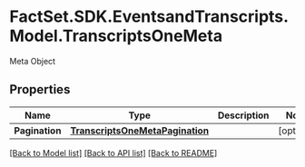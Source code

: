 # FactSet.SDK.EventsandTranscripts.Model.TranscriptsOneMeta
Meta Object

## Properties

Name | Type | Description | Notes
------------ | ------------- | ------------- | -------------
**Pagination** | [**TranscriptsOneMetaPagination**](TranscriptsOneMetaPagination.md) |  | [optional] 

[[Back to Model list]](../README.md#documentation-for-models) [[Back to API list]](../README.md#documentation-for-api-endpoints) [[Back to README]](../README.md)

